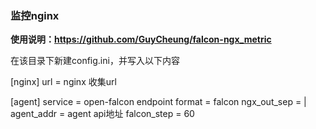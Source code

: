 ### 监控nginx

**使用说明：https://github.com/GuyCheung/falcon-ngx_metric**

在该目录下新建config.ini，并写入以下内容

[nginx]
url = nginx 收集url

[agent]
service = open-falcon endpoint
format = falcon
ngx_out_sep = |
agent_addr = agent api地址
falcon_step = 60

